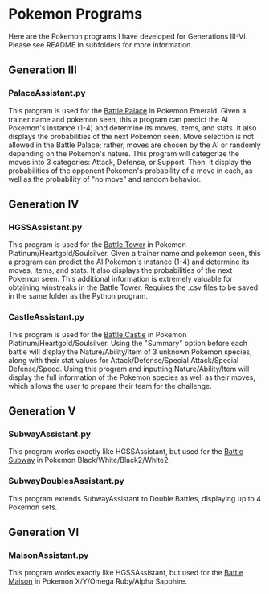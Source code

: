 # Pokemon Programs 

Here are the Pokemon programs I have developed for Generations III-VI. Please see README in subfolders for more information.

## Generation III

### PalaceAssistant.py

This program is used for the [Battle Palace](https://bulbapedia.bulbagarden.net/wiki/Battle_Palace) in Pokemon Emerald. Given a trainer name and pokemon seen, this a program can predict the AI Pokemon's instance (1-4) and determine its moves, items, and stats. It also displays the probabilities of the next Pokemon seen. Move selection is not allowed in the Battle Palace; rather, moves are chosen by the AI or randomly depending on the Pokemon's nature. This program will categorize the moves into 3 categories: Attack, Defense, or Support. Then, it display the probabilities of the opponent Pokemon's probability of a move in each, as well as the probability of "no move" and random behavior. 

## Generation IV

### HGSSAssistant.py

This program is used for the [Battle Tower](https://bulbapedia.bulbagarden.net/wiki/Battle_Tower_(Sinnoh)) in Pokemon Platinum/Heartgold/Soulsilver. Given a trainer name and pokemon seen, this a program can predict the AI Pokemon's instance (1-4) and determine its moves, items, and stats. It also displays the probabilities of the next Pokemon seen. This additional information is extremely valuable for obtaining winstreaks in the Battle Tower. Requires the .csv files to be saved in the same folder as the Python program. 

### CastleAssistant.py

This program is used for the [Battle Castle](https://bulbapedia.bulbagarden.net/wiki/Battle_Castle) in Pokemon Platinum/Heartgold/Soulsilver. Using the "Summary" option before each battle will display the Nature/Ability/Item of 3 unknown Pokemon species, along with their stat values for Attack/Defense/Special Attack/Special Defense/Speed. Using this program and inputting Nature/Ability/Item will display the full information of the Pokemon species as well as their moves, which allows the user to prepare their team for the challenge.

## Generation V

### SubwayAssistant.py

This program works exactly like HGSSAssistant, but used for the [Battle Subway](https://bulbapedia.bulbagarden.net/wiki/Battle_Subway) in Pokemon Black/White/Black2/White2.

### SubwayDoublesAssistant.py

This program extends SubwayAssistant to Double Battles, displaying up to 4 Pokemon sets. 

## Generation VI

### MaisonAssistant.py 

This program works exactly like HGSSAssistant, but used for the [Battle Maison](https://bulbapedia.bulbagarden.net/wiki/Battle_Maison) in Pokemon X/Y/Omega Ruby/Alpha Sapphire.



